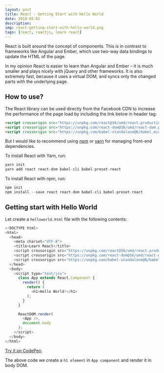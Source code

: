```yaml
---
layout: post
title: React - Getting Start with Hello World
date: 2018-05-02
description: 
img: react-getting-start-with-hello-world.png
tags: [react, reactjs, learn react]
---
```


React is built around the concept of components. This is in contrast to frameworks like Angular and Ember, which use two-way data bindings to update the HTML of the page. 

In my opinion React is easier to learn than Angular and Ember – it is much smaller and plays nicely with jQuery and other frameworks. It is also extremely fast, because it uses a virtual DOM, and syncs only the changed parts with the underlying page.

## How to use?

The React library can be used directly from the Facebook CDN to increase the performance of the page load by including the link below in header tag:

```html
<script crossorigin src="https://unpkg.com/react@16/umd/react.production.min.js"></script>
<script crossorigin src="https://unpkg.com/react-dom@16/umd/react-dom.production.min.js"></script>
<script crossorigin src="https://unpkg.com/babel-standalone@6/babel.min.js"></script>
```

But I would like to recommend using [npm](https://www.npmjs.com/) or [yarn](https://yarnpkg.com/lang/en/) for managing front-end dependencies.

To install React with Yarn, run:

```javascript
yarn init
yarn add react react-dom babel-cli babel-preset-react
```

To install React with npm, run:

```javascript
npm init
npm install --save react react-dom babel-cli babel-preset-react
```

## Getting start with Hello World

Let create a `helloworld.html` file with the following contents:

```javascript
<!DOCTYPE html>
<html>
  <head>
    <meta charset="UTF-8">
    <title>Learn React</title>
    <script crossorigin src="https://unpkg.com/react@16/umd/react.production.min.js"></script>
    <script crossorigin src="https://unpkg.com/react-dom@16/umd/react-dom.production.min.js"></script>
    <script crossorigin src="https://unpkg.com/babel-standalone@6/babel.min.js"></script>
  </head>
  <body>
    <script type="text/jsx">
      class App extends React.Component {
        render() {
          return (
            <h1>Hello World!</h1>
          );
        }
      }

      ReactDOM.render(
        <App />, 
        document.body
      );
    </script>
  </body>
</html>
```

[Try it on CodePen](https://codepen.io/Bunlong/pen/KRXQvG).

The above code we create a `h1 element` in `App component` and render it in body DOM.
